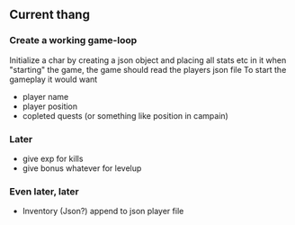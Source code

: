 ## Current thang
### Create a working game-loop

Initialize a char by creating a json object and placing all stats etc in it
when "starting" the game, the game should read the players json file
To start the gameplay it would want
- player name
- player position
- copleted quests (or something like position in campain)


### Later
- give exp for kills
- give bonus whatever for levelup



### Even later, later
- Inventory (Json?) append to json player file